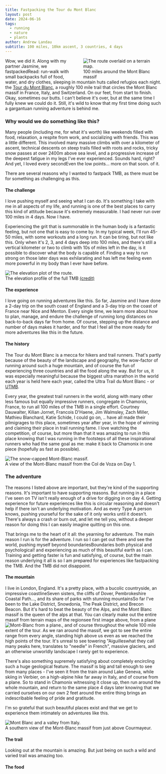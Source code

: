 ```yaml
---
title: Fastpacking the Tour du Mont Blanc
layout: post
date: 2024-06-16
tags:
  - running
  - nature
  - plants
author: Andrew Landau
subtitle: 100 miles, 10km ascent, 3 countries, 4 days
---
```


<div class="image-container" style="max-width: 50%; float: right; margin: 0px 0px 0px 20px;">
  <div class="image-wrapper">
    <img src="{{ 'assets/images/240616-tmb/tmb-map.png' | relative_url }}" alt="The route overlaid on a terrain map.">
    <div class="image-caption">100 miles around the Mont Blanc massif</div>
  </div>
</div>

Wow, we did it. Along with my partner Jasmine, we <span class="post-caption">fastpacked<span class="post-caption-text">Read: run-walk with small backpacks full of food, water, and dry clothes, sleeping in mountain huts called refugios each night.</span></span> the [Tour du Mont Blanc](https://www.autourdumontblanc.com/en/), a roughly 100 mile trail that circles the Mont Blanc massif in France, Italy, and Switzerland. On our feet, from start to finish. Okay, sometimes our butts. I can't believe it's over, but at the same time I fully knew we could do it. Still, it's wild to know that my first time doing such a gargantuan running adventure is behind me. 

### Why would we do something like this? 
Many people (including me, for what it's worth) like weekends filled with food, relaxation, a respite from work, and socializing with friends. This was a little different. This involved many massive climbs with over a kilometer of ascent, technical descents on steep trails filled with roots and rocks, tricky snow passes at over 2400m above sea level, and a progressive increase of the deepest fatigue in my legs I've ever experienced. Sounds hard, right? And yet, I loved every <span class="post-caption">second<span class="post-caption-text">Even the low points... more on that soon.</span></span> of it. 

There are several reasons why I wanted to fastpack TMB, as there must be for something as challenging as this.

#### The challenge
I love pushing myself and seeing what I can do. It's something I take with me in all aspects of my life, and running is one of the best places to carry this kind of attitude because it's extremely measurable. I had never run over 100 miles in 4 days. Now I have. 

Experiencing the grit that is summonable in the human body is a fantastic feeling, but not one that is easy to come by. In my typical week, I'll run 45-50 miles, with some workouts and a long run. It can be tiring, but not like this. Only when it's 2, 3, and 4 days deep into 100 miles, and there's still a vertical kilometer or two to climb with 10s of miles left in the day, is it possible to discover what the body is capable of. Finding a way to run strong on those later days was exhilarating and has left me feeling even more powerful in my body than I ever have before.  

<div class="image-container-full" style="margin: 5px 0px">
  <div class="image-wrapper">
    <img src="{{ 'assets/images/240616-tmb/TMB-profile.png' | relative_url }}" alt="The elevation plot of the route.">
    <div class="image-caption">The elevation profile of the full TMB <a href="https://montblanctreks.com/tour-du-mont-blanc/tour-du-mont-blanc-map">(credit)</a></div>
  </div>
</div>

#### The experience
I love going on running adventures like this. So far, Jasmine and I have done a 2-day trip on the south coast of England and a 3-day trip on the coast of France near Nice and Menton. Every single time, we learn more about how to plan, manage, and endure the challenge of running long distances on back-to-back days far from home. Of course, stepping up the distance and number of days makes it harder, and for that I feel all the more ready for more adventures like this in the future. 

#### The history
The Tour du Mont Blanc is a mecca for hikers and trail runners. That's partly because of the beauty of the landscape and geography, the wow-factor of running around such a huge mountain, and of course the fun of experiencing three countries and all the food along the way. But for us, it was especially meaningful because the biggest ultra marathon in the world each year is held here each year, called the Ultra Trail du Mont Blanc - or [UTMB](https://montblanc.utmb.world/races/UTMB). 

Every year, the greatest trail runners in the world, along with many other less famous but equally impressive runners, congregate in Chamonix, France, to run all 100 miles of the TMB in a single effort. Courtney Dauwalter, Kilian Jornet, Francois D'Haene, Jim Walmsley, Zach Miller, Mathieu Blanchard, Katie Schide, I could go on, .. have all made their pilmigrages to this place, sometimes year after year, in the hope of winning and claiming their place in trail running fame. I love watching the competition, of course, but more than that it was amazing to run in this place knowing that I was running in the footsteps of all these inspirational runners who had the same goal as me: make it back to Chamonix in one piece (hopefully as fast as possible). 

<div class="image-container-full">
  <div class="image-wrapper">
    <img src="{{ 'assets/images/240616-tmb/mont-blanc-green.jpeg' | relative_url }}" alt="The snow-capped Mont-Blanc massif.">
    <div class="image-caption">A view of the Mont-Blanc massif from the Col de Voza on Day 1.</div>
  </div>
</div>

### The adventure
The reasons I listed above are important, but they're kind of the supporting reasons. It's important to have supporting reasons. But running in a place I've seen on TV isn't really enough of a drive for digging in on day 4. Getting experience for future experiences like this is circular reasoning and doesn't help if there isn't an underlying motivation. And as every Type A person knows, pushing yourseful for the sake of it only works until it doesn't. There's always a crash or burn out, and let me tell you, without a deeper reason for doing this I can easily imagine quitting on this one. 

That brings me to the heart of it all: the yearning for adventure. The main reason I run is for the adventure. I run so I can get out there and see the world, pushing myself beyond <span class="post-caption">boundaries<span class="post-caption-text">Boundaries both physical and psychological!</span></span> and experiencing as much of this beautiful earth as I can. Training and getting faster is fun and satisfying, of course, but the main reason underlying it all is so I am prepared for experiences like fastpacking the TMB. And the TMB did not disappoint. 

#### The mountain
I live in London, England. It's a pretty place, with a bucolic countryside, an impressive <span class="post-caption">coastline<span class="post-caption-text">Seven sisters, the cliffs of Dover, Pembrokeshire Coastal Path...</span></span>, and its share of parks with stunning <span class="post-caption">mountains<span class="post-caption-text">So far I've been to the Lake District, Snowdonia, The Peak District, and Brecon Beacon</span></span>. But it's hard to beat the beauty of the Alps, and the Mont Blanc massif is the queen of the alps at that. You can clearly make out the entire massif from terrain maps of the <span class="post-caption">region<span class="post-caption-text">see first image above</span></span>, from a <span class="post-caption">plane<img class="post-caption-image" src="{{ 'assets/images/240616-tmb/monty-b.jpeg' | relative_url }}" alt="Mont-Blanc from a plane."></span>, and of course throughout the whole 100 mile extent of the tour. As we ran around the massif, we got to see the entire range from every angle, standing high above us even as we reached the high points of the tour. It's unreal to see towering "<span class="post-caption">Aiguilles<span class="post-caption-text">what they call many peaks here, translates to "needle" in French</span></span>", massive glaciers, and an otherwise unworldly landscape I rarely get to experience. 

There's also something supremely satisfying about completely encircling such a huge geological feature. The massif is big and tall enough to see from many places - I've seen it from the train around Lake Geneva, while skiing in Verbier, on a high-alpine hike far away in Italy, and of course from a plane. So to stand in Chamonix witnessing it close up, then run around the whole mountain, and return to the same place 4 days later knowing that we carried ourselves on our own 2 feet around the entire thing brings an indescribable feeling of pride and gratitude. 

I'm so grateful that such beautiful places exist and that we get to experience them intimately on adventures like this. 

<div class="image-container-full">
  <div class="image-wrapper">
    <img src="{{ 'assets/images/240616-tmb/from-italy.jpeg' | relative_url }}" alt="Mont Blanc and a valley from Italy.">
    <div class="image-caption">A southern view of the Mont-Blanc massif from just above Courmayeur.</div>
  </div>
</div>


#### The trail
Looking out at the mountain is amazing. But just being on such a wild and varied trail was amazing too. 


#### The food




